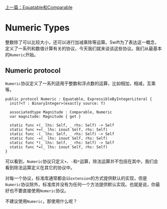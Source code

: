 [上一篇：Equatable和Comparable](equatable_and_comparable.md)

# Numeric Types

整数除了可以比较大小，还可以进行加减乘除等运算。Swift为了表达这一概念，定义了一系列和数值计算有关的协议，今天我们就来谈谈这些协议。我们从最基本的`Numeric`开始。

## Numeric protocol

`Numeric`协议定义了一系列适用于整数和浮点数的运算，比如相加，相减，互乘等。

```
public protocol Numeric : Equatable, ExpressibleByIntegerLiteral {
  init?<T : BinaryInteger>(exactly source: T)

  associatedtype Magnitude : Comparable, Numeric
  var magnitude: Magnitude { get }
  
  static func +(_ lhs: Self, _ rhs: Self) -> Self
  static func +=(_ lhs: inout Self, rhs: Self)
  static func -(_ lhs: Self, _ rhs: Self) -> Self
  static func -=(_ lhs: inout Self, rhs: Self)
  static func *(_ lhs: Self, _ rhs: Self) -> Self
  static func *=(_ lhs: inout Self, rhs: Self)
}
```

可以看到，`Numeric`协议只定义`+`、`-`和`*`运算，除法运算并不包括在其中，我们会看到除法运算定义在其它的协议中。

对每一个协议，标准库通常都会以`extension`的方式提供默认的实现，但是`Numeric`协议除外，标准库并没有为任何一个方法提供默认实现。也就是说，你最好也不要直接使用`Numeric`协议。

不建议使用`Numeric`，那使用什么呢？





